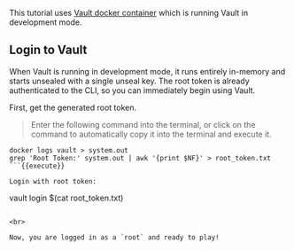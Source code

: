 This tutorial uses [Vault docker container](https://hub.docker.com/_/vault/) which is running Vault in development mode.

## Login to Vault

When Vault is running in development mode, it runs entirely in-memory and starts unsealed with a single unseal key. The root token is already authenticated to the CLI, so you can immediately begin using Vault.

First, get the generated root token.

> Enter the following command into the terminal, or click on the command to automatically copy it into the terminal and execute it.

```
docker logs vault > system.out
grep 'Root Token:' system.out | awk '{print $NF}' > root_token.txt
```{{execute}}

Login with root token:

```
vault login $(cat root_token.txt)
```{{execute}}

<br>

Now, you are logged in as a `root` and ready to play!

